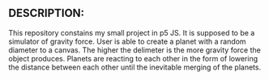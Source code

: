 DESCRIPTION:
------------
This repository constains my small project in p5 JS. It is supposed to be a simulator of gravity force. User is able to create a planet with a random diameter to a canvas. The higher the delimeter is the more gravity force the object produces. Planets are reacting to each other in the form of lowering the distance between each other until the inevitable merging of the planets.
